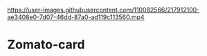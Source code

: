 

https://user-images.githubusercontent.com/110082566/217912100-ae3408e0-7d07-46dd-87a0-ad119c113560.mp4

# Zomato-card
